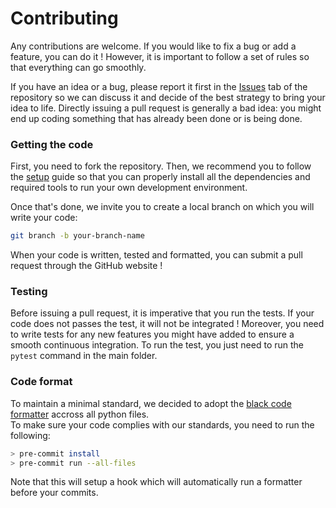 # Contributing

Any contributions are welcome. If you would like to fix a bug or add a feature, you can do it ! However, it is important to follow a set of rules so that everything can go smoothly.

If you have an idea or a bug, please report it first in the [Issues](https://github.com/SnaKyEyeS/ADE-Scheduler/issues) tab of the repository so we can discuss it and decide of the best strategy to bring your idea to life. Directly issuing a pull request is generally a bad idea: you might end up coding something that has already been done or is being done.

### Getting the code

First, you need to fork the repository. Then, we recommend you to follow the [setup](/SETUP.md) guide so that you can properly install all the dependencies and required tools to run your own development environment.

Once that's done, we invite you to create a local branch on which you will write your code:
```bash
git branch -b your-branch-name
```
When your code is written, tested and formatted, you can submit a pull request through the GitHub website !

### Testing

Before issuing a pull request, it is imperative that you run the tests. If your code does not passes the test, it will not be integrated ! Moreover, you need to write tests for any new features you might have added to ensure a smooth continuous integration. To run the test, you just need to run the `pytest` command in the main folder.

### Code format

To maintain a minimal standard, we decided to adopt the [black code formatter](https://github.com/psf/black) accross all python files.\
To make sure your code complies with our standards, you need to run the following:
```bash
> pre-commit install
> pre-commit run --all-files
```
Note that this will setup a hook which will automatically run a formatter before your commits.
